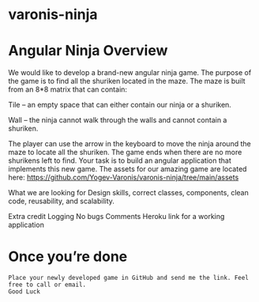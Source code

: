 # varonis-ninja
Angular Ninja Overview
======================

We would like to develop a brand-new angular ninja game. 
The purpose of the game is to find all the shuriken located in the maze. 
The maze is built from an 8*8 matrix that can contain:

Tile – an empty space that can either contain our ninja or a shuriken.

Wall – the ninja cannot walk through the walls and cannot contain a shuriken.

The player can use the arrow in the keyboard to move the ninja around the maze to locate all the shuriken.
The game ends when there are no more shurikens left to find.
Your task is to build an angular application that implements this new game. 
The assets for our amazing game are located here:
 https://github.com/Yogev-Varonis/varonis-ninja/tree/main/assets

What we are looking for
	Design skills, correct classes, components, clean code, reusability, and scalability. 

Extra credit
	Logging
	No bugs
	Comments
	Heroku link for a working application

Once you’re done
================
	Place your newly developed game in GitHub and send me the link. Feel free to call or email.
	Good Luck